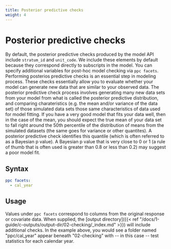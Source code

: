 ```yaml
---
title: Posterior predictive checks
weight: 4
---
```


# Posterior predictive checks
By default, the posterior predictive checks produced by the model API include `stratum_id` and `unit_code`. We include these elements by default because they correspond directly to subscripts in the model. You can specify additional variables for post-hoc model checking via `ppc facets`.
Performing posterios predictive checks is an essential step in modeling process. These checks essentially allow you to evaluate whether your model
can generate new data that are similar to your observed data. The posterior predictive check process involves generating many new data sets from 
your model from what is called the posterior predictive distribution, and comparing charateristics (e.g. the mean and/or variance of the data set)
of those simulated data sets those same characteristics of data used for model fitting. If you have a very good model that fits your data well,
then in the case of the mean, you should expect the true mean of your data set to fall right around the 50th percentile of the distribution of 
means from the simulated datasets (the same goes for variance or other quantites). A posterior predictive check identifies this quantile (which
is often referred to as a Bayesian p value). A Bayesian p value that is very close to 0 or 1 (a rule of thumb that is often used is greater than 
0.8 or less than 0.2) may suggest a poor model fit.

## Syntax
```yml
ppc facets:
  - cal_year
```

## Usage
Values under `ppc facets` correspond to columns from the original response or covariate data. When supplied, the [output directory]({{< ref "/docs/1-guide/c-outputs/output-dir/02-checking/_index.md" >}}) will include additional checks. In the example above, you would see a folder named "ppc/cal_year" appear beneath "02-checking" with -- in this case -- test statistics for each calendar year.

